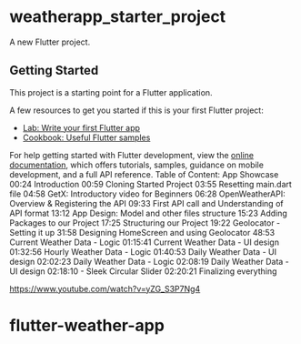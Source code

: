 # weatherapp_starter_project

A new Flutter project.

## Getting Started

This project is a starting point for a Flutter application.

A few resources to get you started if this is your first Flutter project:

- [Lab: Write your first Flutter app](https://docs.flutter.dev/get-started/codelab)
- [Cookbook: Useful Flutter samples](https://docs.flutter.dev/cookbook)

For help getting started with Flutter development, view the
[online documentation](https://docs.flutter.dev/), which offers tutorials,
samples, guidance on mobile development, and a full API reference.
Table of Content:
 App Showcase
00:24 Introduction
00:59 Cloning Started Project
03:55 Resetting main.dart file
04:58 GetX: Introductory video for Beginners
06:28 OpenWeatherAPI: Overview & Registering the API
09:33 First API call and Understanding of API format
13:12 App Design: Model and other files structure
15:23 Adding Packages to our Project
17:25 Structuring our Project
19:22 Geolocator - Setting it up
31:58 Designing HomeScreen and using Geolocator
48:53 Current Weather Data - Logic 
01:15:41 Current Weather Data - UI design
01:32:56 Hourly Weather Data - Logic
01:40:53 Daily Weather Data - UI design
02:02:23 Daily Weather Data - Logic
02:08:19 Daily Weather Data - UI design
02:18:10 - Sleek Circular Slider 
02:20:21 Finalizing everything

https://www.youtube.com/watch?v=yZG_S3P7Ng4
# flutter-weather-app
